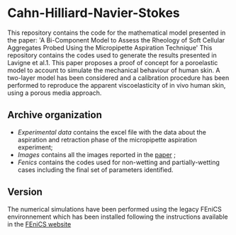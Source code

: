 # Cahn-Hilliard-Navier-Stokes
This repository contains the code for the mathematical model presented in the paper: 'A Bi-Component Model to Assess the Rheology of Soft Cellular Aggregates Probed Using the Micropipette Aspiration Technique'
This repository contains the codes used to generate the results presented in Lavigne et al.1. This paper proposes a proof of concept for a poroelastic model to account to simulate the mechanical behaviour of human skin. A two-layer model has been considered and a calibration procedure has been performed to reproduce the apparent viscoelasticity of in vivo human skin, using a porous media approach.

## Archive organization
* _Experimental data_ contains the excel file with the data about the aspiration and retraction phase of the micropipette aspiration experiment;
* _Images_ contains all the images reported in the [paper](https://www.i2m.u-bordeaux.fr/L-institut-UMR-5295/pages_perso/Sciume-Giuseppe) ; 
* _Fenics_ contains the codes used for non-wetting and partially-wetting cases including the final set of parameters identified.

## Version
The numerical simulations have been performed using the legacy FEniCS environnement which has been installed following the instructions available in the [FEniCS website](https://fenicsproject.org/download/)


